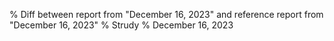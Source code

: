% Diff between report from "December 16, 2023" and reference report from "December 16, 2023"
% Strudy
% December 16, 2023


